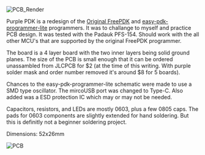 ![PCB_Render](https://github.com/cross-bound/PurplePDK/assets/115736283/6c0b6959-8fb7-4a4b-b1e7-4137d9d2bf70)


Purple PDK is a redesign of the [Original FreePDK](https://free-pdk.github.io/) and [easy-pdk-programmer-lite](https://github.com/free-pdk/easy-pdk-programmer-lite-hardware) programmers. It was to challange to myself and practice PCB design. It was tested with the Padauk PFS-154. Should work with the all other MCU's that are supported by the original FreePDK programmer.

The board is a 4 layer board with the two inner layers being solid ground planes. The size of the PCB is small enough that it can be ordered unassambled from JLCPCB for $2 (at the time of this writing. With purple solder mask and order number removed it's around $8 for 5 boards).

Chances to the easy-pdk-programmer-lite schematic were made to use a SMD type oscillator. The mircoUSB port was changed to Type-C. Also added was a ESD protection IC which may or may not be needed.

Capacitors, resistors, and LEDs are mostly 0603, plus a few 0805 caps. The pads for 0603 components are slightly extended for hand soldering. But this is definitly not a beginner soldering project.

Dimensions: 52x26mm

![PCB](https://github.com/cross-bound/PurplePDK/assets/115736283/088f4bfd-4a24-4259-8d16-39db83137005)
